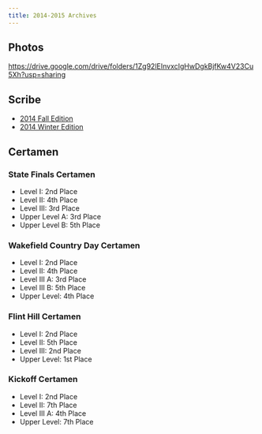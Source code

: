 ```yaml
---
title: 2014-2015 Archives
---
```


## Photos
<https://drive.google.com/drive/folders/1Zg92lEInvxcIgHwDgkBjfKw4V23Cu5Xh?usp=sharing>

## Scribe
- [2014 Fall Edition](/latin/assets/docs/past-scribes/2014-2015/Sept_Oct.pdf)
- [2014 Winter Edition](/latin/assets/docs/past-scribes/2014-2015/Winter.pdf)

## Certamen
### State Finals Certamen
- Level I: 2nd Place
- Level II: 4th Place
- Level III: 3rd Place
- Upper Level A: 3rd Place
- Upper Level B: 5th Place

### Wakefield Country Day Certamen
- Level I: 2nd Place
- Level II: 4th Place
- Level III A: 3rd Place
- Level III B: 5th Place
- Upper Level: 4th Place

### Flint Hill Certamen
- Level I: 2nd Place
- Level II: 5th Place
- Level III: 2nd Place
- Upper Level: 1st Place

### Kickoff Certamen
- Level I: 2nd Place
- Level II: 7th Place
- Level III A: 4th Place
- Upper Level: 7th Place